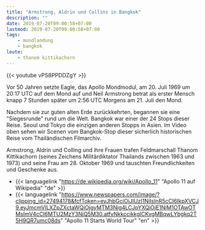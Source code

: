 ```yaml
---
title: "Armstrong, Aldrin und Collins in Bangkok"
description: ""
date: 2019-07-20T09:00:58+07:00
lastmod: 2019-07-20T09:00:58+07:00
tags:
    - mondlandung
    - bangkok
leute:
    - thanom kittikachorn
---
```


{{< youtube vPS8PPDDZgY >}}

Vor 50 Jahren setzte Eagle, das Apollo Mondmodul, am 20. Juli 1969 um 20:17 UTC auf dem Mond auf und Neil Armstrong betrat als erster Mensch knapp 7 Stunden später um 2:56 UTC Morgens am 21. Juli den Mond. 

Nachdem sie zur guten alten Erde zurückkehrten, begannen sie eine "Siegesrunde" rund um die Welt. Bangkok war einer der 24 Stops dieser Reise. Seoul und Tokyo die einzigen anderen Stopps in Asien. Im Video oben sehen wir Scenen vom Bangkok-Stop dieser sicherlich historischen Reise vom Thailändischen Filmarchiv.

Armstrong, Aldrin und Colling und ihre Frauen trafen Feldmarschall Thanom Kittikachorn (seines Zeichens Militärdiktator Thailands zwischen 1963 und 1973) und seine Frau am 28. Oktober 1969 und tauschten Freundlichkeiten und Geschenke aus. 


-   {{< languagelink "https://de.wikipedia.org/wiki/Apollo_11" "Apollo 11 auf Wikipedia" "de" >}}
-   {{< languagelink "https://www.newspapers.com/image/?clipping_id=27494178&fcfToken=eyJhbGciOiJIUzI1NiIsInR5cCI6IkpXVCJ9.eyJmcmVlLXZpZXctaWQiOjgyMTM3Njg4LCJpYXQiOjE1NjM1OTAwOTMsImV4cCI6MTU2MzY3NjQ5M30.atfvNkkccikkglCKvgMBqwLYbgkq2T5H9QR7umc08ds" "Apollo 11 Starts World Tour" "en" >}}
